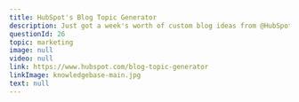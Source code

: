 ```yaml
---
title: HubSpot's Blog Topic Generator
description: Just got a week's worth of custom blog ideas from @HubSpot's free Blog Topic Generator!
questionId: 26
topic: marketing
image: null
video: null
link: https://www.hubspot.com/blog-topic-generator
linkImage: knowledgebase-main.jpg
text: null
---
```

